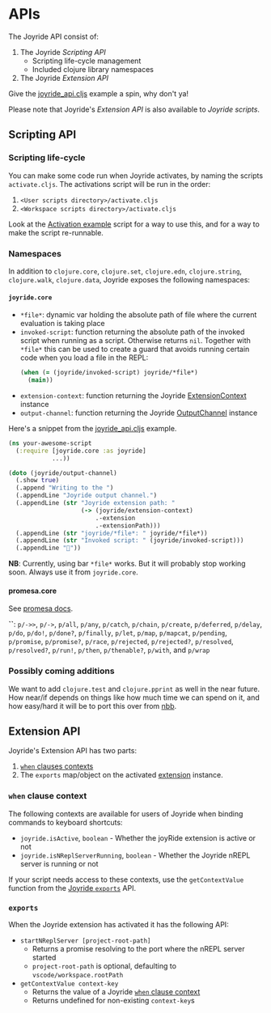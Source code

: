 # APIs

The Joyride API consist of:

1. The Joyride *Scripting API*
   * Scripting life-cycle management
   * Included clojure library namespaces
1. The Joyride *Extension API*

Give the [joyride_api.cljs](../examples/.joyride/scripts/joyride_api.cljs) example a spin, why don't ya!

Please note that Joyride's *Extension API* is also available to *Joyride scripts*.

## Scripting API

### Scripting life-cycle

You can make some code run when Joyride activates, by naming the scripts `activate.cljs`. The activations script will be run in the order:

1. `<User scripts directory>/activate.cljs`
1. `<Workspace scripts directory>/activate.cljs`

Look at the [Activation example](../examples/.joyride/scripts/activate.cljs) script for a way to use this, and for a way to make the script re-runnable.

### Namespaces

In addition to `clojure.core`, `clojure.set`, `clojure.edn`, `clojure.string`,
`clojure.walk`, `clojure.data`, Joyride exposes
the following namespaces:

#### `joyride.core`

- `*file*`: dynamic var holding the absolute path of file where the current evaluation is taking place
- `invoked-script`: function returning the absolute path of the invoked script when running as a script. Otherwise returns `nil`. Together with `*file*` this can be used to create a guard that avoids running certain code when you load a file in the REPL:
  ```clojure
  (when (= (joyride/invoked-script) joyride/*file*)
    (main))
  ```
- `extension-context`: function returning the Joyride [ExtensionContext](https://code.visualstudio.com/api/references/vscode-api#ExtensionContext) instance
- `output-channel`: function returning the Joyride [OutputChannel](https://code.visualstudio.com/api/references/vscode-api#OutputChannel) instance

Here's a snippet from the [joyride_api.cljs](../examples/.joyride/scripts/joyride_api.cljs) example.

```clojure
(ns your-awesome-script
  (:require [joyride.core :as joyride]
            ...))

(doto (joyride/output-channel)
  (.show true)
  (.append "Writing to the ")
  (.appendLine "Joyride output channel.")
  (.appendLine (str "Joyride extension path: "
                    (-> (joyride/extension-context)
                        .-extension
                        .-extensionPath)))
  (.appendLine (str "joyride/*file*: " joyride/*file*))
  (.appendLine (str "Invoked script: " (joyride/invoked-script)))
  (.appendLine "🎉"))
```

**NB**: Currently, using bar `*file*` works. But it will probably stop working soon. Always use it from `joyride.core`.

#### promesa.core

See [promesa docs](https://cljdoc.org/d/funcool/promesa/6.0.2/doc/user-guide).

**``**: `p/->>`, `p/->`, `p/all`, `p/any`, `p/catch`, `p/chain`, `p/create`, `p/deferred`, `p/delay`, `p/do`, `p/do!`, `p/done?`, `p/finally`, `p/let`, `p/map`, `p/mapcat`, `p/pending`, `p/promise`, `p/promise?`, `p/race`, `p/rejected`, `p/rejected?`, `p/resolved`, `p/resolved?`, `p/run!`, `p/then`, `p/thenable?`, `p/with`, and `p/wrap`

### Possibly coming additions

We want to add `clojure.test` and `clojure.pprint` as well in the near future. How near/if depends on things like how much time we can spend on it, and how easy/hard it will be to port this over from [nbb](https://github.com/babashka/nbb).

## Extension API

Joyride's Extension API has two parts:

1. [`when` clauses contexts](https://code.visualstudio.com/api/references/when-clause-contexts)
1. The `exports` map/object on the activated [extension](https://code.visualstudio.com/api/references/vscode-api#extensions) instance.

### `when` clause context

The following contexts are available for users of Joyride when binding commands to keyboard shortcuts:

* `joyride.isActive`, `boolean` - Whether the joyRide extension is active or not
* `joyride.isNReplServerRunning`, `boolean` - Whether the Joyride nREPL server is running or not

If your script needs access to these contexts, use the `getContextValue` function from the [Joyride `exports`](#exports) API.

### `exports`

When the Joyride extension has activated it has the following API:

* `startNReplServer [project-root-path]`
   * Returns a promise resolving to the port where the nREPL server started
   * `project-root-path` is optional, defaulting to `vscode/workspace.rootPath`
* `getContextValue context-key`
   * Returns the value of a Joyride [`when` clause context](#when-clause-context)
   * Returns undefined for non-existing `context-key`s
